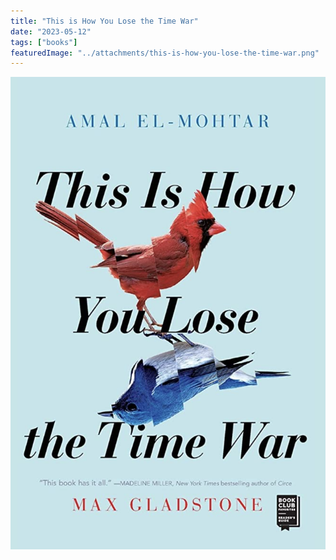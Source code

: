 ```yaml
---
title: "This is How You Lose the Time War"
date: "2023-05-12"
tags: ["books"]
featuredImage: "../attachments/this-is-how-you-lose-the-time-war.png"
---
```


![This is How you Lose the Time War](attachments/this-is-how-you-lose-the-time-war.png)